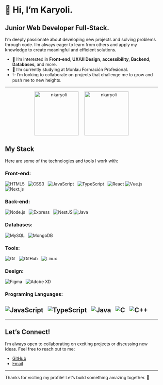 # 👋 Hi, I’m Karyoli.

## Junior Web Developer Full-Stack.

I’m deeply passionate about developing new projects and solving problems through code. I’m always eager to learn from others and apply my knowledge to create meaningful and efficient solutions.

- 👀 I’m interested in **Front-end**, **UX/UI Design**, **accessibility**, **Backend**, **Databases**, and more.
- 🌱 I’m currently studying at Monlau Formación Profesional.
- ✨ I’m looking to collaborate on projects that challenge me to grow and push me to new heights.

---

<p align="center">
    <img src="http://github-readme-streak-stats.herokuapp.com?user=nkaryoli&theme=light&background=ffffff" alt="nkaryoli" height="145"/>
  &nbsp;&nbsp;&nbsp;
  <img src="https://github-readme-stats.vercel.app/api?username=nkaryoli&show_icons=true&locale=en" alt="nkaryoli" height="145"/>
</p>


## My Stack

Here are some of the technologies and tools I work with:

### Front-end: &nbsp; 
![HTML5](https://img.shields.io/badge/HTML5-E34F26?style=popout&logo=html5&logoColor=white) &nbsp; 
![CSS3](https://img.shields.io/badge/CSS3-1572B6?style=popout&logo=css3&logoColor=white) &nbsp;
![JavaScript](https://img.shields.io/badge/JavaScript-F7DF1E?style=popout&logo=javascript&logoColor=black) &nbsp;
![TypeScript](https://img.shields.io/badge/TypeScript-3178C6?style=popout&logo=typescript&logoColor=white) &nbsp;
![React](https://img.shields.io/badge/React-61DAFB?style=popout&logo=react&logoColor=black)
![Vue.js](https://img.shields.io/badge/Vue.js-4FC08D?style=popout&logo=vue.js&logoColor=white) &nbsp;
![Next.js](https://img.shields.io/badge/Next.js-000000?style=popout&logo=next.js&logoColor=white)

### Back-end: &nbsp; 
![Node.js](https://img.shields.io/badge/Node.js-339933?style=popout&logo=node.js&logoColor=white) &nbsp; 
![Express](https://img.shields.io/badge/Express-000000?style=popout&logo=express&logoColor=white) &nbsp; 
![NestJS](https://img.shields.io/badge/NestJS-E0234E?style=popout&logo=nestjs&logoColor=white)
![Java](https://img.shields.io/badge/Java-ED8B00?style=popout&logo=java&logoColor=white)

### Databases: &nbsp; 
![MySQL](https://img.shields.io/badge/MySQL-4479A1?style=popoute&logo=mysql&logoColor=white) &nbsp; 
![MongoDB](https://img.shields.io/badge/MongoDB-47A248?style=popout&logo=mongodb&logoColor=white)

### Tools: &nbsp; 
![Git](https://img.shields.io/badge/Git-F05032?style=popout&logo=git&logoColor=white) &nbsp; 
![GitHub](https://img.shields.io/badge/GitHub-181717?style=popout&logo=github&logoColor=white) &nbsp;
![Linux](https://img.shields.io/badge/Linux-FCC624?style=popout&logo=linux&logoColor=black)

### Design: &nbsp; 
![Figma](https://img.shields.io/badge/Figma-000000?style=popout&logo=figma&logoColor=white) &nbsp;
![Adobe XD](https://img.shields.io/badge/Adobe_XD-FF26A1?style=popout&logo=adobe-xd&logoColor=white)

### Programing Languages: &nbsp; 
![JavaScript](https://img.shields.io/badge/JavaScript-F7DF1E?style=popout&logo=javascript&logoColor=black) &nbsp;
![TypeScript](https://img.shields.io/badge/TypeScript-3178C6?style=popout&logo=typescript&logoColor=white) &nbsp;
![Java](https://img.shields.io/badge/Java-ED8B00?style=popout&logo=java&logoColor=white) &nbsp;
![C](https://img.shields.io/badge/C-A8B9CC?style=popout&logo=c&logoColor=black) &nbsp;
![C++](https://img.shields.io/badge/C++-00599C?style=popout&logo=c%2B%2B&logoColor=white)
---
---

## Let’s Connect!

I’m always open to collaborating on exciting projects or discussing new ideas. Feel free to reach out to me:

- [GitHub](https://github.com/nkaryoli)
- [Email](mailto:karyoli@gmail.com)

---

Thanks for visiting my profile! Let’s build something amazing together. 🚀


